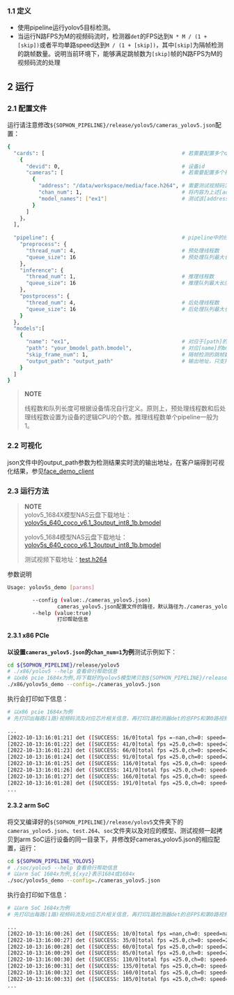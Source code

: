 ### 1.1 定义

- 使用pipeline运行yolov5目标检测。
- 当运行N路FPS为M的视频码流时，检测器`det`的FPS达到`N * M / (1 + [skip])`或者平均单路speed达到`M / (1 + [skip])`，其中`[skip]`为隔帧检测的跳帧数量。说明当前环境下，能够满足跳帧数为`[skip]`帧的N路FPS为M的视频码流的处理


## 2 运行

### 2.1 配置文件

运行请注意修改`${SOPHON_PIPELINE}/release/yolov5/cameras_yolov5.json`配置：

```bash
{
  "cards": [											# 若需要配置多个device，可以在cards下添加多组devid和cameras信息
    {
      "devid": 0,										# 设备id
      "cameras": [										# 若需要配置多个视频码流，可以在cameras下添加多组address和chan_num信息。若配置了多个address或多个cards，总的视频码流路数为所有的[chan_num]数量之和
        {
          "address": "/data/workspace/media/face.h264",	# 需要测试视频码流的地址
          "chan_num": 1,								# 将内容为上述[address]的视频码流配置[chan_num]数量的路数。默认设置为1，会接入1路的内容为上述[address]的视频码流。
          "model_names": ["ex1"]						# 测试该[address]视频码流的模型名称，需要和[models]参数内的模型自定义名称[name]一致，表示使用该模型
        }
      ]
    }，
  ],
  
  "pipeline": {											# pipeline中的线程数和队列长度
    "preprocess": {
      "thread_num": 4,									# 预处理线程数
      "queue_size": 16									# 预处理队列最大长度
    },
    "inference": {
      "thread_num": 1,									# 推理线程数
      "queue_size": 16									# 推理队列最大长度
    },
    "postprocess": {
      "thread_num": 4,									# 后处理线程数
      "queue_size": 16									# 后处理队列最大长度
    }
  },
  "models":[
    {
      "name": "ex1",									# 对应于[path]的模型自定义名称
      "path": "your_bmodel_path.bmodel",				# 对应[name]的bmodel模型的路径
      "skip_frame_num": 1,								# 隔帧检测的跳帧数量。当设置为1时表示程序每间隔1帧做一次模型的pipeline。
      "output_path": "output_path"                      # 输出地址，只支持rtsp，tcp，udp 格式为rtsp://ip:port
    }
  ]
}
```

> **NOTE**  
> 
> 线程数和队列长度可根据设备情况自行定义。原则上，预处理线程数和后处理线程数设置为设备的逻辑CPU的个数。推理线程数单个pipeline一般为1。

### 2.2 可视化
json文件中的output_path参数为检测结果实时流的输出地址，在客户端得到可视化结果，参见[face_demo_client](https://github.com/sophon-ai-algo/face_demo_client)

### 2.3 运行方法

  > **NOTE**  
  > yolov5_1684X模型NAS云盘下载地址：[yolov5s_640_coco_v6.1_3output_int8_1b.bmodel](http://219.142.246.77:65000/sharing/G0hOPGMFx)
  >
  > yolov5_1684模型NAS云盘下载地址：[yolov5s_640_coco_v6.1_3output_int8_1b.bmodel](http://219.142.246.77:65000/sharing/lRDA6ml5b)
  >
  > 测试视频下载地址：[test.h264](http://219.142.246.77:65000/sharing/D5Y8Pkx44)

参数说明

```bash
Usage: yolov5s_demo [params]

        --config (value:./cameras_yolov5.json)
                cameras_yolov5.json配置文件的路径，默认路径为./cameras_yolov5.json。
        --help (value:true)
                打印帮助信息
```

#### 2.3.1 x86 PCIe

**以设置`cameras_yolov5.json`的`chan_num=1`为例**测试示例如下：

```bash
cd ${SOPHON_PIPELINE}/release/yolov5
# ./x86/yolov5 --help 查看命行帮助信息
# 以x86 pcie 1684x为例,将下载好的yolov5模型拷贝到${SOPHON_PIPELINE}/release/yolov5目录下运行
./x86/yolov5s_demo --config=./cameras_yolov5.json
```

执行会打印如下信息：

```bash
# 以x86 pcie 1684x为例
# 先打印出每路(1路)视频码流及对应芯片相关信息，再打印1路检测器det的总FPS和第0路视频码流处理对应的speed信息。其中，FPS和speed信息与当前运行设备的硬件配置相关，不同设备运行结果不同属正常现象，且同一设备运行程序过程中FPS和speed信息有一定波动属于正常现象。FPS和speed信息如下所示：

...
[2022-10-13:16:01:21] det ([SUCCESS: 16/0]total fps =-nan,ch=0: speed=-nan)
[2022-10-13:16:01:22] det ([SUCCESS: 41/0]total fps =25.0,ch=0: speed=25.0)
[2022-10-13:16:01:23] det ([SUCCESS: 66/0]total fps =25.0,ch=0: speed=25.0)
[2022-10-13:16:01:24] det ([SUCCESS: 91/0]total fps =25.0,ch=0: speed=25.0)
[2022-10-13:16:01:25] det ([SUCCESS: 116/0]total fps =25.0,ch=0: speed=25.0)
[2022-10-13:16:01:26] det ([SUCCESS: 141/0]total fps =25.0,ch=0: speed=25.0)
[2022-10-13:16:01:27] det ([SUCCESS: 166/0]total fps =25.0,ch=0: speed=25.0)
[2022-10-13:16:01:28] det ([SUCCESS: 191/0]total fps =25.0,ch=0: speed=25.0)
...
```

#### 2.3.2 arm SoC

将交叉编译好的`${SOPHON_PIPELINE}/release/yolov5`文件夹下的`cameras_yolov5.json`、`test.264`、`soc`文件夹以及对应的模型、测试视频一起拷贝到arm SoC运行设备的同一目录下，并修改好cameras_yolov5.json的相应配置，运行：

```bash
cd ${SOPHON_PIPELINE_YOLOV5}
# ./soc/yolov5 --help 查看命行帮助信息
# 以arm SoC 1684x为例,${xyz}表示1684或1684x
./soc/yolov5s_demo --config=./cameras_yolov5.json 
```

执行会打印如下信息：

```bash
# 以arm SoC 1684x为例
# 先打印出每路(1路)视频码流及对应芯片相关信息，再打印1路检测器det的总FPS和第0路视频码流处理对应的speed信息。其中，FPS和speed信息与当前运行设备的硬件配置相关，不同设备运行结果不同属正常现象，且同一设备运行程序过程中FPS和speed信息有一定波动属于正常现象。FPS和speed信息如下所示：

...
[2022-10-13:16:00:26] det ([SUCCESS: 10/0]total fps =nan,ch=0: speed=nan)
[2022-10-13:16:00:27] det ([SUCCESS: 35/0]total fps =25.0,ch=0: speed=25.0)
[2022-10-13:16:00:28] det ([SUCCESS: 60/0]total fps =25.0,ch=0: speed=25.0)
[2022-10-13:16:00:29] det ([SUCCESS: 85/0]total fps =25.0,ch=0: speed=25.0)
[2022-10-13:16:00:30] det ([SUCCESS: 110/0]total fps =25.0,ch=0: speed=25.0)
[2022-10-13:16:00:31] det ([SUCCESS: 135/0]total fps =25.0,ch=0: speed=25.0)
[2022-10-13:16:00:32] det ([SUCCESS: 160/0]total fps =25.0,ch=0: speed=25.0)
[2022-10-13:16:00:33] det ([SUCCESS: 185/0]total fps =25.0,ch=0: speed=25.0)
...
```